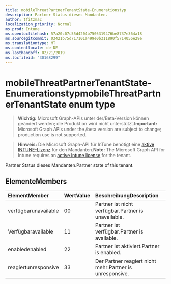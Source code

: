 ```yaml
---
title: mobileThreatPartnerTenantState-Enumerationstyp
description: Partner Status dieses Mandanten.
author: tfitzmac
localization_priority: Normal
ms.prod: Intune
ms.openlocfilehash: 57a20c07c55d4204b7505319476be8737e364a18
ms.sourcegitcommit: 03421b75d717101a499e0b311890f5714056e29e
ms.translationtype: MT
ms.contentlocale: de-DE
ms.lasthandoff: 02/21/2019
ms.locfileid: "30168299"
---
```

# <a name="mobilethreatpartnertenantstate-enum-type"></a><span data-ttu-id="b36f9-103">mobileThreatPartnerTenantState-Enumerationstyp</span><span class="sxs-lookup"><span data-stu-id="b36f9-103">mobileThreatPartnerTenantState enum type</span></span>

> <span data-ttu-id="b36f9-104">**Wichtig:** Microsoft Graph-APIs unter der/Beta-Version können geändert werden; die Produktion wird nicht unterstützt.</span><span class="sxs-lookup"><span data-stu-id="b36f9-104">**Important:** Microsoft Graph APIs under the /beta version are subject to change; production use is not supported.</span></span>

> <span data-ttu-id="b36f9-105">**Hinweis:** Die Microsoft Graph-API für InTune benötigt eine [aktive INTUNE-Lizenz](https://go.microsoft.com/fwlink/?linkid=839381) für den Mandanten.</span><span class="sxs-lookup"><span data-stu-id="b36f9-105">**Note:** The Microsoft Graph API for Intune requires an [active Intune license](https://go.microsoft.com/fwlink/?linkid=839381) for the tenant.</span></span>

<span data-ttu-id="b36f9-106">Partner Status dieses Mandanten.</span><span class="sxs-lookup"><span data-stu-id="b36f9-106">Partner state of this tenant.</span></span>

## <a name="members"></a><span data-ttu-id="b36f9-107">Elemente</span><span class="sxs-lookup"><span data-stu-id="b36f9-107">Members</span></span>
|<span data-ttu-id="b36f9-108">Element</span><span class="sxs-lookup"><span data-stu-id="b36f9-108">Member</span></span>|<span data-ttu-id="b36f9-109">Wert</span><span class="sxs-lookup"><span data-stu-id="b36f9-109">Value</span></span>|<span data-ttu-id="b36f9-110">Beschreibung</span><span class="sxs-lookup"><span data-stu-id="b36f9-110">Description</span></span>|
|:---|:---|:---|
|<span data-ttu-id="b36f9-111">verfügbar</span><span class="sxs-lookup"><span data-stu-id="b36f9-111">unavailable</span></span>|<span data-ttu-id="b36f9-112">0</span><span class="sxs-lookup"><span data-stu-id="b36f9-112">0</span></span>|<span data-ttu-id="b36f9-113">Partner ist nicht verfügbar.</span><span class="sxs-lookup"><span data-stu-id="b36f9-113">Partner is unavailable.</span></span>|
|<span data-ttu-id="b36f9-114">Verfügbar</span><span class="sxs-lookup"><span data-stu-id="b36f9-114">available</span></span>|<span data-ttu-id="b36f9-115">1</span><span class="sxs-lookup"><span data-stu-id="b36f9-115">1</span></span>|<span data-ttu-id="b36f9-116">Partner ist verfügbar.</span><span class="sxs-lookup"><span data-stu-id="b36f9-116">Partner is available.</span></span>|
|<span data-ttu-id="b36f9-117">enabled</span><span class="sxs-lookup"><span data-stu-id="b36f9-117">enabled</span></span>|<span data-ttu-id="b36f9-118">2</span><span class="sxs-lookup"><span data-stu-id="b36f9-118">2</span></span>|<span data-ttu-id="b36f9-119">Partner ist aktiviert.</span><span class="sxs-lookup"><span data-stu-id="b36f9-119">Partner is enabled.</span></span>|
|<span data-ttu-id="b36f9-120">reagiert</span><span class="sxs-lookup"><span data-stu-id="b36f9-120">unresponsive</span></span>|<span data-ttu-id="b36f9-121">3</span><span class="sxs-lookup"><span data-stu-id="b36f9-121">3</span></span>|<span data-ttu-id="b36f9-122">Der Partner reagiert nicht mehr.</span><span class="sxs-lookup"><span data-stu-id="b36f9-122">Partner is unresponsive.</span></span>|




